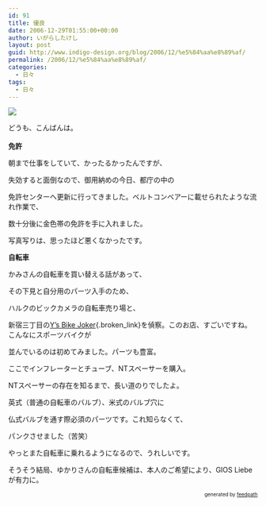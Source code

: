 ```yaml
---
id: 91
title: 優良
date: 2006-12-29T01:55:00+00:00
author: いがらしたけし
layout: post
guid: http://www.indigo-design.org/blog/2006/12/%e5%84%aa%e8%89%af/
permalink: /2006/12/%e5%84%aa%e8%89%af/
categories:
  - 日々
tags:
  - 日々
---
```

<a href="http://hb.afl.rakuten.co.jp/hgc/03e98760.599c9696.03e98761.69d54a59/?pc=http%3a%2f%2fwww.rakuten.co.jp%2fhakusen%2f121885%2f144279%2f279418%2f%23347191&m=http%3a%2f%2fm.rakuten.co.jp%2fhakusen%2fi%2f347191%2f" target="_blank" class="broken_link"><img src="http://hbb.afl.rakuten.co.jp/hgb/?pc=http%3a%2f%2fimage.rakuten.co.jp%2fwshop%2fdata%2fws-mall-img%2fhakusen%2fimg128%2fimg10631882674.jpeg&m=http%3a%2f%2fimage.rakuten.co.jp%2fwshop%2fdata%2fws-mall-img%2fhakusen%2fimg64%2fimg10631882674.jpeg" border="0" /></a>

どうも、こんばんは。  
<span style="font-weight: bold"><br />免許</span>

朝まで仕事をしていて、かったるかったんですが、
  
失効すると面倒なので、御用納めの今日、都庁の中の
  
免許センターへ更新に行ってきました。ベルトコンベアーに載せられたような流れ作業で、
  
数十分後に金色帯の免許を手に入れました。
  
写真写りは、思ったほど悪くなかったです。

<span style="font-weight: bold">自転車</span>

かみさんの自転車を買い替える話があって、
  
その下見と自分用のパーツ入手のため、
  
ハルクのビックカメラの自転車売り場と、
  
新宿三丁目の[Y&#8217;s Bike Joker](http://www.jitensya.co.jp/group/shops/honkan/){.broken_link}を偵察。このお店、すごいですね。こんなにスポーツバイクが
  
並んでいるのは初めてみました。パーツも豊富。
  
ここでインフレーターとチューブ、NTスペーサーを購入。

NTスペーサーの存在を知るまで、長い道のりでしたよ。
  
英式（普通の自転車のバルブ）、米式のバルブ穴に
  
仏式バルブを通す際必須のパーツです。これ知らなくて、
  
パンクさせました（苦笑）
  
やっとまた自転車に乗れるようになるので、うれしいです。

そうそう結局、ゆかりさんの自転車候補は、本人のご希望により、GIOS Liebeが有力に。

<div style="text-align: right;font-size: 10px">
  &nbsp;&nbsp;<span>generated by <a href="http://feedpath.jp">feedpath</a></span>
</div>

